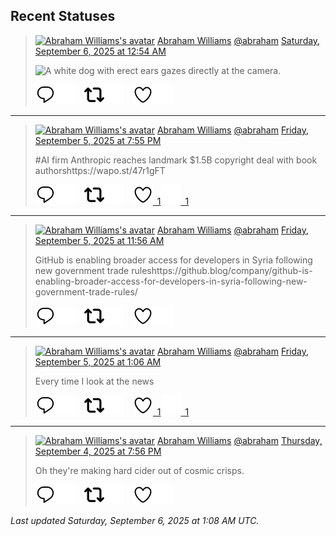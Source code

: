 ## Recent Statuses

> <a href="https://indieweb.social/@abraham"><img alt="Abraham Williams's avatar" src="https://cdn.masto.host/indiewebsocial/accounts/avatars/109/292/540/382/343/163/original/d00f2e03ce9c85b1.jpg" height="24" width="24" ></a> [Abraham Williams](https://indieweb.social/@abraham) [@abraham](https://indieweb.social/@abraham) [Saturday, September 6, 2025 at 12:54 AM](https://indieweb.social/@abraham/115154620203086202)
>
> 
>
> ![A white dog with erect ears gazes directly at the camera.](https://cdn.masto.host/indiewebsocial/media_attachments/files/115/154/619/842/252/791/original/34b0564c061fcb01.jpg)
>
> [![Reply](./images/reply_light.svg#gh-light-mode-only "Reply")](https://indieweb.social/@abraham/115154620203086202#gh-light-mode-only)[![Reply](./images/reply.svg#gh-dark-mode-only "Reply")](https://indieweb.social/@abraham/115154620203086202#gh-dark-mode-only)&emsp;[![Boost](./images/retweet_light.svg#gh-light-mode-only "Boost")](https://indieweb.social/@abraham/115154620203086202#gh-light-mode-only)[![Boost](./images/retweet.svg#gh-dark-mode-only "Boost")](https://indieweb.social/@abraham/115154620203086202#gh-dark-mode-only)&emsp;[![Favorite](./images/like_light.svg#gh-light-mode-only "Favorite")](https://indieweb.social/@abraham/115154620203086202#gh-light-mode-only)[![Favorite](./images/like.svg#gh-dark-mode-only "Favorite")](https://indieweb.social/@abraham/115154620203086202#gh-dark-mode-only)


---

> <a href="https://indieweb.social/@abraham"><img alt="Abraham Williams's avatar" src="https://cdn.masto.host/indiewebsocial/accounts/avatars/109/292/540/382/343/163/original/d00f2e03ce9c85b1.jpg" height="24" width="24" ></a> [Abraham Williams](https://indieweb.social/@abraham) [@abraham](https://indieweb.social/@abraham) [Friday, September 5, 2025 at 7:55 PM](https://indieweb.social/@abraham/115153446262881534)
>
> #AI firm Anthropic reaches landmark $1.5B copyright deal with book authorshttps://wapo.st/47r1gFT
>
> [![Reply](./images/reply_light.svg#gh-light-mode-only "Reply")](https://indieweb.social/@abraham/115153446262881534#gh-light-mode-only)[![Reply](./images/reply.svg#gh-dark-mode-only "Reply")](https://indieweb.social/@abraham/115153446262881534#gh-dark-mode-only)&emsp;[![Boost](./images/retweet_light.svg#gh-light-mode-only "Boost")](https://indieweb.social/@abraham/115153446262881534#gh-light-mode-only)[![Boost](./images/retweet.svg#gh-dark-mode-only "Boost")](https://indieweb.social/@abraham/115153446262881534#gh-dark-mode-only)&emsp;[![Favorite](./images/like_light.svg#gh-light-mode-only "Favorite")&ensp;1](https://indieweb.social/@abraham/115153446262881534#gh-light-mode-only)[![Favorite](./images/like.svg#gh-dark-mode-only "Favorite")&ensp;1](https://indieweb.social/@abraham/115153446262881534#gh-dark-mode-only)


---

> <a href="https://indieweb.social/@abraham"><img alt="Abraham Williams's avatar" src="https://cdn.masto.host/indiewebsocial/accounts/avatars/109/292/540/382/343/163/original/d00f2e03ce9c85b1.jpg" height="24" width="24" ></a> [Abraham Williams](https://indieweb.social/@abraham) [@abraham](https://indieweb.social/@abraham) [Friday, September 5, 2025 at 11:56 AM](https://indieweb.social/@abraham/115151560736813611)
>
> GitHub is enabling broader access for developers in Syria following new government trade ruleshttps://github.blog/company/github-is-enabling-broader-access-for-developers-in-syria-following-new-government-trade-rules/
>
> [![Reply](./images/reply_light.svg#gh-light-mode-only "Reply")](https://indieweb.social/@abraham/115151560736813611#gh-light-mode-only)[![Reply](./images/reply.svg#gh-dark-mode-only "Reply")](https://indieweb.social/@abraham/115151560736813611#gh-dark-mode-only)&emsp;[![Boost](./images/retweet_light.svg#gh-light-mode-only "Boost")](https://indieweb.social/@abraham/115151560736813611#gh-light-mode-only)[![Boost](./images/retweet.svg#gh-dark-mode-only "Boost")](https://indieweb.social/@abraham/115151560736813611#gh-dark-mode-only)&emsp;[![Favorite](./images/like_light.svg#gh-light-mode-only "Favorite")](https://indieweb.social/@abraham/115151560736813611#gh-light-mode-only)[![Favorite](./images/like.svg#gh-dark-mode-only "Favorite")](https://indieweb.social/@abraham/115151560736813611#gh-dark-mode-only)


---

> <a href="https://indieweb.social/@abraham"><img alt="Abraham Williams's avatar" src="https://cdn.masto.host/indiewebsocial/accounts/avatars/109/292/540/382/343/163/original/d00f2e03ce9c85b1.jpg" height="24" width="24" ></a> [Abraham Williams](https://indieweb.social/@abraham) [@abraham](https://indieweb.social/@abraham) [Friday, September 5, 2025 at 1:06 AM](https://indieweb.social/@abraham/115149007436333345)
>
> Every time I look at the news
>
> [![Reply](./images/reply_light.svg#gh-light-mode-only "Reply")](https://indieweb.social/@abraham/115149007436333345#gh-light-mode-only)[![Reply](./images/reply.svg#gh-dark-mode-only "Reply")](https://indieweb.social/@abraham/115149007436333345#gh-dark-mode-only)&emsp;[![Boost](./images/retweet_light.svg#gh-light-mode-only "Boost")](https://indieweb.social/@abraham/115149007436333345#gh-light-mode-only)[![Boost](./images/retweet.svg#gh-dark-mode-only "Boost")](https://indieweb.social/@abraham/115149007436333345#gh-dark-mode-only)&emsp;[![Favorite](./images/like_light.svg#gh-light-mode-only "Favorite")&ensp;1](https://indieweb.social/@abraham/115149007436333345#gh-light-mode-only)[![Favorite](./images/like.svg#gh-dark-mode-only "Favorite")&ensp;1](https://indieweb.social/@abraham/115149007436333345#gh-dark-mode-only)


---

> <a href="https://indieweb.social/@abraham"><img alt="Abraham Williams's avatar" src="https://cdn.masto.host/indiewebsocial/accounts/avatars/109/292/540/382/343/163/original/d00f2e03ce9c85b1.jpg" height="24" width="24" ></a> [Abraham Williams](https://indieweb.social/@abraham) [@abraham](https://indieweb.social/@abraham) [Thursday, September 4, 2025 at 7:56 PM](https://indieweb.social/@abraham/115147785023590893)
>
> Oh they&#39;re making hard cider out of cosmic crisps.
>
> [![Reply](./images/reply_light.svg#gh-light-mode-only "Reply")](https://indieweb.social/@abraham/115147785023590893#gh-light-mode-only)[![Reply](./images/reply.svg#gh-dark-mode-only "Reply")](https://indieweb.social/@abraham/115147785023590893#gh-dark-mode-only)&emsp;[![Boost](./images/retweet_light.svg#gh-light-mode-only "Boost")](https://indieweb.social/@abraham/115147785023590893#gh-light-mode-only)[![Boost](./images/retweet.svg#gh-dark-mode-only "Boost")](https://indieweb.social/@abraham/115147785023590893#gh-dark-mode-only)&emsp;[![Favorite](./images/like_light.svg#gh-light-mode-only "Favorite")](https://indieweb.social/@abraham/115147785023590893#gh-light-mode-only)[![Favorite](./images/like.svg#gh-dark-mode-only "Favorite")](https://indieweb.social/@abraham/115147785023590893#gh-dark-mode-only)


_Last updated Saturday, September 6, 2025 at 1:08 AM UTC._
